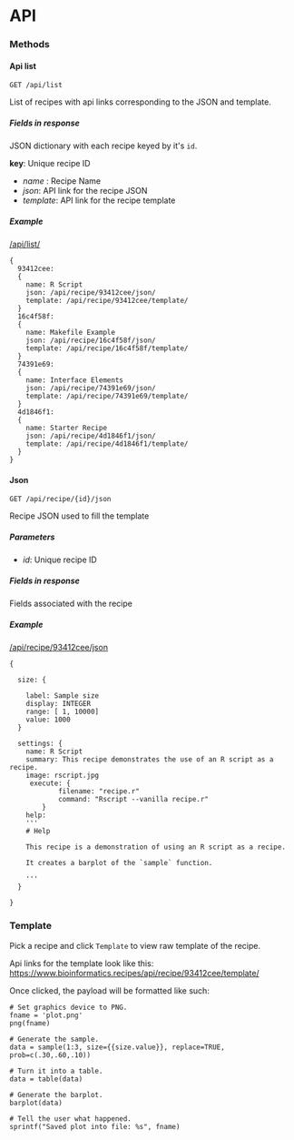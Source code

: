 # API

### Methods
#### Api list
    GET /api/list

List of recipes with api links corresponding to the JSON and template.

##### Fields in response 
JSON dictionary with each recipe keyed by it's `id`.

**key**: Unique recipe ID
* _name_ : Recipe Name
* _json_: API link for the recipe JSON
* _template_: API link for the recipe template

##### Example
[/api/list/](https://www.bioinformatics.recipes/api/list)

    {
      93412cee:
      {
        name: R Script
        json: /api/recipe/93412cee/json/
        template: /api/recipe/93412cee/template/
      }
      16c4f58f:
      {
        name: Makefile Example
        json: /api/recipe/16c4f58f/json/
        template: /api/recipe/16c4f58f/template/
      }
      74391e69:
      {
        name: Interface Elements
        json: /api/recipe/74391e69/json/
        template: /api/recipe/74391e69/template/
      }
      4d1846f1:
      {
        name: Starter Recipe
        json: /api/recipe/4d1846f1/json/
        template: /api/recipe/4d1846f1/template/
      }
    }

#### Json

    GET /api/recipe/{id}/json

Recipe JSON used to fill the template

##### Parameters
* _id_: Unique recipe ID

##### Fields in response 
Fields associated with the recipe 

##### Example
[/api/recipe/93412cee/json](https://www.bioinformatics.recipes/api/recipe/93412cee/json/)

    {

      size: {
      
        label: Sample size
        display: INTEGER
        range: [ 1, 10000]
        value: 1000
      }

      settings: {
        name: R Script
        summary: This recipe demonstrates the use of an R script as a recipe.
        image: rscript.jpg
         execute: {
                filename: "recipe.r"
                command: "Rscript --vanilla recipe.r"
            }
        help:
        '''
        # Help

        This recipe is a demonstration of using an R script as a recipe.

        It creates a barplot of the `sample` function.

        '''
      }

    }

### Template

Pick a recipe and click `Template` to view raw template of the recipe. 

Api links for the template look like this: https://www.bioinformatics.recipes/api/recipe/93412cee/template/

Once clicked, the payload will be formatted like such:

    # Set graphics device to PNG.
    fname = 'plot.png'
    png(fname)

    # Generate the sample.
    data = sample(1:3, size={{size.value}}, replace=TRUE, prob=c(.30,.60,.10))

    # Turn it into a table.
    data = table(data)

    # Generate the barplot.
    barplot(data)

    # Tell the user what happened.
    sprintf("Saved plot into file: %s", fname)
